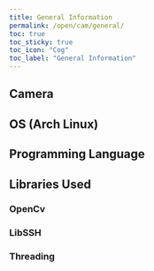 ```yaml
---
title: General Information
permalink: /open/cam/general/
toc: true
toc_sticky: true
toc_icon: "Cog"
toc_label: "General Information"
---
```


## Camera

## OS (Arch Linux)

## Programming Language

## Libraries Used

### OpenCv

### LibSSH

### Threading